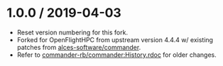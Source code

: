 # 1.0.0 / 2019-04-03

 * Reset version numbering for this fork.
 * Forked for OpenFlightHPC from upstream version 4.4.4 w/ existing patches from [alces-software/commander](https://github.com/alces-software/commander).
 * Refer to [commander-rb/commander:History.rdoc](https://github.com/commander-rb/commander/blob/master/History.rdoc) for older changes.
